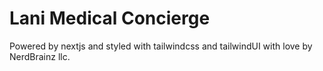 # Lani Medical Concierge

Powered by nextjs and styled with tailwindcss and tailwindUI with love by NerdBrainz llc.
